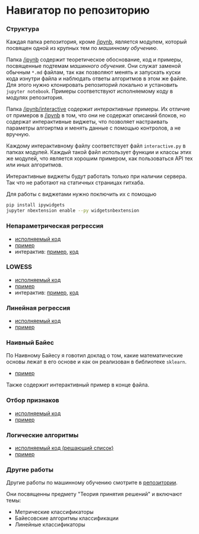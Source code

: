 # Навигатор по репозиторию

### Структура

Каждая папка репозитория, кроме [/ipynb](ipynb), является модулем,
который посвящен одной из крупных тем по *машинному обучению*.

Папка [/ipynb](ipynb) содержит теоретическое обоснование, код и
примеры, посвященные подтемам *машинного обучения*. Они служат
заменой обычным `*.md` файлам, так как позволяют менять и запускать куски
кода изнутри файла и наблюдать ответы алгоритмов в этом же файле.
Для этого нужно клонировать репозиторий локально и установить
`jupyter notebook`. Примеры соответствуют исполняемому коду
в модулях репозитория.

Папка [/ipynb/interactive](ipynb/interactive) содержит *интерактивные*
примеры. Их отличие от примеров в [/ipynb](ipynb) в том, что они не
содержат описаний блоков, но содержат интерактивные виджеты, что позволяет
настраивать параметры алгоиртма и менять данные с помощью контролов,
а не вручную.

Каждому интерактивному файлу соответствует файл `interactive.py` в
папках модулей. Каждый такой файл использует функции и классы этих
же модулей, что является хорошим примером, как пользоваться API
тех или иных алгоритмов.

Интерактивные виджеты будут работать только при наличии сервера.
Так что не работают на статичных страницах гитхаба.

Для работы с виджетами нужно поключить их с помощью

```bash
pip install ipywidgets
jupyter nbextension enable --py widgetsnbextension
```

### Непараметрическая регрессия

- [исполняемый код](regression/nw/nw.py)
- [пример](ipynb/nw.ipynb)
- интерактив: [пример](ipynb/interactive/nw.ipynb), [код](regression/nw/interactive.py)

### LOWESS

- [исполняемый код](regression/lowess/lowess.py)
- [пример](ipynb/lowess.ipynb)
- интерактив: [пример](ipynb/interactive/lowess.ipynb), [код](regression/lowess/interactive.py)

### Линейная регрессия

- [исполняемый код](regression/linear)
- [пример](ipynb/linear.ipynb)

### Наивный Байес

По Наивному Байесу я говотил доклад о том, какие математические
основы лежат в его основе и как он реализован в библиотеке `sklearn`.

- [пример](ipynb/bayes.ipynb)

Также содержит интерактивный пример в конце файла.

### Отбор признаков ###

- [исполняемый код](feature_selection)
- [пример](ipynb/feature_selection.ipynb)

### Логические алгоритмы ###

- [исполняемый код (решающий список)](logical/decision_list.py)
- [пример](ipynb/logical.ipynb)

### Другие работы

Другие работы по машинному обучению смотрите в
[репозитории](https://github.com/Dmitriy-kiselyov/Decision-Theory).

Они посвященны предмету "Теория принятия решений" и включают темы:
- Метрические классификаторы
- Байесовские алгоритмы классификации
- Линейные классификаторы
